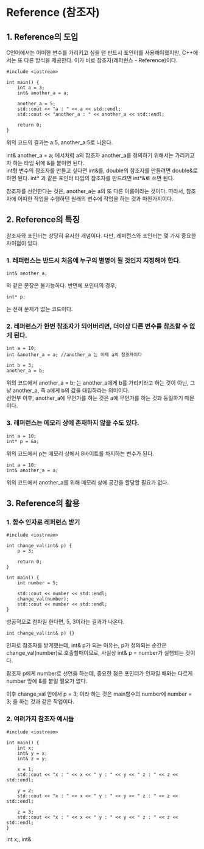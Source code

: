 # Reference (참조자)
## 1. Reference의 도입
C언어에서는 어떠한 변수를 가리키고 싶을 댄 반드시 포인터를 사용해야했지만, C++에서는 또 다른 방식을 제공한다. 이가 바로 참조자(레퍼런스 - Reference)이다.

    #include <iostream>
    
    int main() {
        int a = 3;
        int& another_a = a;

        another_a = 5;
        std::cout << "a : " << a << std::endl;
        std::cout << "another_a : " << another_a << std::endl;

        return 0;
    }

위의 코드의 결과는 a:5, another_a:5로 나온다.   

int& another_a = a; 에서처럼 a의 참조자 another_a를 정의하기 위해서는 가리키고자 하는 타입 뒤에 &를 붙이면 된다.   
int형 변수의 참조자를 만들고 싶다면 int&를, double의 참조자를 만들려면 double&로 하면 된다. int* 과 같은 포인터 타입의 참조자를 만드려면 int*&로 쓰면 된다.   

참조자를 선언한다는 것은, another_a는 a의 또 다른 이름이라는 것이다. 따라서, 참조자에 어떠한 작업을 수행하던 원래의 변수에 작업을 하는 것과 마찬가지이다.   

## 2. Reference의 특징
참조자와 포인터는 상당히 유사한 개념이다. 다만, 레퍼런스와 포인터는 몇 가지 중요한 차이점이 있다.
### 1. 레퍼런스는 반드시 처음에 누구의 별명이 될 것인지 지정해야 한다.

    int& another_a;

와 같은 문장은 불가능하다. 반면에 포인터의 경우, 

    int* p;

는 전혀 문제가 없는 코드이다.
### 2. 레퍼런스가 한번 참조자가 되어버리면, 더이상 다른 변수를 참조할 수 없게 된다.

    int a = 10;
    int &another_a = a; //another_a 는 이제 a의 참조자이다

    int b = 3;
    another_a = b;

위의 코드에서 another_a = b; 는 another_a에게 b를 가리키라고 하는 것이 아닌, 그냥 another_a, 즉 a에게 b의 값을 대입하라는 의미이다.  
선언부 이후, another_a에 무언가를 하는 것은 a에 무언가를 하는 것과 동일하기 때문이다.
### 3. 레퍼런스는 메모리 상에 존재하지 않을 수도 있다.

    int a = 10;
    int* p = &a;

위의 코드에서 p는 메모리 상에서 8바이트를 차지하는 변수가 된다.

    int a = 10;
    int& another_a = a;

위의 코드에서 another_a를 위해 메모리 상에 공간을 할당할 필요가 없다. 
## 3. Reference의 활용
### 1. 함수 인자로 레퍼런스 받기

    #include <iostream>

    int change_val(int& p) {
        p = 3;

        return 0;
    }

    int main() {
        int number = 5;

        std::cout << number << std::endl;
        change_val(number);
        std::cout << number << std::endl;
    }

성공적으로 컴파일 한다면, 5, 3이라는 결과가 나온다. 

    int change_val(int& p) {}

인자로 참조자를 받게했는데, int& p가 되는 이유는, p가 정의되는 순간은 change_val(number)로 호출할때이므로, 사실상 int& p = number가 실행되는 것이다.   

참조자 p에게 number로 선언을 하는데, 중요한 점은 포인터가 인자일 때와는 다르게 number 앞에 &를 붙일 필요가 없다.   

이후 change_val 안에서 p = 3; 이라 하는 것은 main함수의 number에 number = 3; 을 하는 것과 같은 작업이다.
### 2. 여러가지 참조자 예시들

    #include <iostream>

    int main() {
        int x;
        int& y = x;
        int& z = y;

        x = 1;
        std::cout << "x : " << x << " y : " << y << " z : " << z << std::endl;

        y = 2;
        std::cout << "x : " << x << " y : " << y << " z : " << z << std::endl;

        z = 3;
        std::cout << "x : " << x << " y : " << y << " z : " << z << std::endl;
    }

int x;, int&